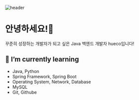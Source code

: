 ![header](https://capsule-render.vercel.app/api?type=waving&height=200&text=hueco&fontAlign=80&fontAlignY=40&color=gradient)


# 안녕하세요!👋
꾸준히 성장하는 개발자가 되고 싶은 Java 백엔드 개발자 hueco입니다!

<!--
- 🔭 I’m currently working on ...
- 💬 Ask me about ...
- 📫 How to reach me: ...
-->


## 🌱 I’m currently learning
- Java, Python
- Spring Framework, Spring Boot
- Operating System, Network, Database
- MySQL
- Git, Githube
